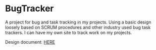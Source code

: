 # BugTracker

A project for bug and task tracking in my projects. Using a basic design loosely based on SCRUM procedures and other industry used bug task trackers. I can have my own site to track work on my projects.

Design document: [HERE](https://docs.google.com/document/d/1zmoDVMtYU55S59MYADWVJq5TyLKtGmUjwZmb68B6tLY/edit)
